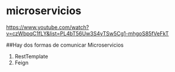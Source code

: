 # microservicios

https://www.youtube.com/watch?v=czWbpqC1fLY&list=PL4bT56Uw3S4yTSw5Cg1-mhgoS85fVeFkT

##Hay dos formas de comunicar Microservicios
1. RestTemplate
2. Feign
